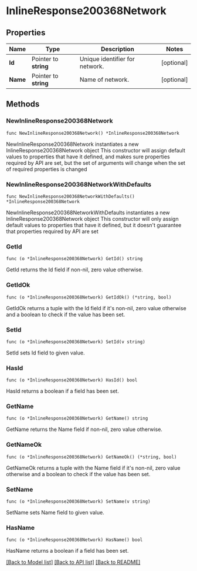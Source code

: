 # InlineResponse200368Network

## Properties

Name | Type | Description | Notes
------------ | ------------- | ------------- | -------------
**Id** | Pointer to **string** | Unique identifier for network. | [optional] 
**Name** | Pointer to **string** | Name of network. | [optional] 

## Methods

### NewInlineResponse200368Network

`func NewInlineResponse200368Network() *InlineResponse200368Network`

NewInlineResponse200368Network instantiates a new InlineResponse200368Network object
This constructor will assign default values to properties that have it defined,
and makes sure properties required by API are set, but the set of arguments
will change when the set of required properties is changed

### NewInlineResponse200368NetworkWithDefaults

`func NewInlineResponse200368NetworkWithDefaults() *InlineResponse200368Network`

NewInlineResponse200368NetworkWithDefaults instantiates a new InlineResponse200368Network object
This constructor will only assign default values to properties that have it defined,
but it doesn't guarantee that properties required by API are set

### GetId

`func (o *InlineResponse200368Network) GetId() string`

GetId returns the Id field if non-nil, zero value otherwise.

### GetIdOk

`func (o *InlineResponse200368Network) GetIdOk() (*string, bool)`

GetIdOk returns a tuple with the Id field if it's non-nil, zero value otherwise
and a boolean to check if the value has been set.

### SetId

`func (o *InlineResponse200368Network) SetId(v string)`

SetId sets Id field to given value.

### HasId

`func (o *InlineResponse200368Network) HasId() bool`

HasId returns a boolean if a field has been set.

### GetName

`func (o *InlineResponse200368Network) GetName() string`

GetName returns the Name field if non-nil, zero value otherwise.

### GetNameOk

`func (o *InlineResponse200368Network) GetNameOk() (*string, bool)`

GetNameOk returns a tuple with the Name field if it's non-nil, zero value otherwise
and a boolean to check if the value has been set.

### SetName

`func (o *InlineResponse200368Network) SetName(v string)`

SetName sets Name field to given value.

### HasName

`func (o *InlineResponse200368Network) HasName() bool`

HasName returns a boolean if a field has been set.


[[Back to Model list]](../README.md#documentation-for-models) [[Back to API list]](../README.md#documentation-for-api-endpoints) [[Back to README]](../README.md)


